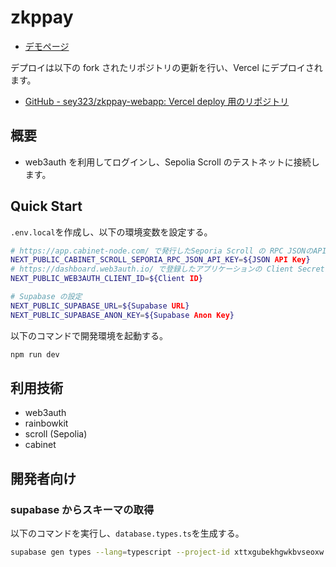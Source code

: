 # zkppay

- [デモページ](https://zkpaypay.vercel.app/)

デプロイは以下の fork されたリポジトリの更新を行い、Vercel にデプロイされます。

- [GitHub - sey323/zkppay-webapp: Vercel deploy 用のリポジトリ](https://github.com/sey323/zkppay-webapp)

## 概要

- web3auth を利用してログインし、Sepolia Scroll のテストネットに接続します。

## Quick Start

`.env.local`を作成し、以下の環境変数を設定する。

```bash
# https://app.cabinet-node.com/ で発行したSeporia Scroll の RPC JSONのAPIキー
NEXT_PUBLIC_CABINET_SCROLL_SEPORIA_RPC_JSON_API_KEY=${JSON API Key}
# https://dashboard.web3auth.io/ で登録したアプリケーションの Client Secret
NEXT_PUBLIC_WEB3AUTH_CLIENT_ID=${Client ID}

# Supabase の設定
NEXT_PUBLIC_SUPABASE_URL=${Supabase URL}
NEXT_PUBLIC_SUPABASE_ANON_KEY=${Supabase Anon Key}
```

以下のコマンドで開発環境を起動する。

```bash
npm run dev
```

## 利用技術

- web3auth
- rainbowkit
- scroll (Sepolia)
- cabinet

## 開発者向け

### supabase からスキーマの取得

以下のコマンドを実行し、`database.types.ts`を生成する。

```bash
supabase gen types --lang=typescript --project-id xttxgubekhgwkbvseoxw --schema public > database.types.ts
```

